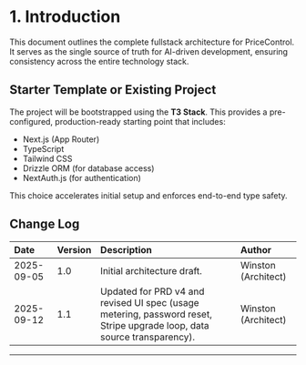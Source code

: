 # 1. Introduction

This document outlines the complete fullstack architecture for PriceControl. It serves as the single source of truth for AI-driven development, ensuring consistency across the entire technology stack.

## Starter Template or Existing Project
The project will be bootstrapped using the **T3 Stack**. This provides a pre-configured, production-ready starting point that includes:
* Next.js (App Router)
* TypeScript
* Tailwind CSS
* Drizzle ORM (for database access)
* NextAuth.js (for authentication)

This choice accelerates initial setup and enforces end-to-end type safety.

## Change Log
| Date | Version | Description | Author |
| :--- | :--- | :--- | :--- |
| 2025-09-05 | 1.0 | Initial architecture draft. | Winston (Architect) |
| 2025-09-12 | 1.1 | Updated for PRD v4 and revised UI spec (usage metering, password reset, Stripe upgrade loop, data source transparency). | Winston (Architect) |

---
